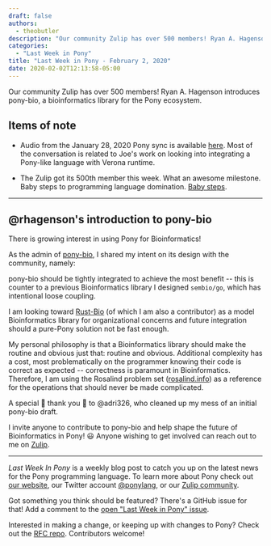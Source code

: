 ```yaml
---
draft: false
authors:
  - theobutler
description: "Our community Zulip has over 500 members! Ryan A. Hagenson introduces pony-bio, a bioinformatics library for the Pony ecosystem."
categories:
  - "Last Week in Pony"
title: "Last Week in Pony - February 2, 2020"
date: 2020-02-02T12:13:58-05:00
---
```


Our community Zulip has over 500 members! Ryan A. Hagenson introduces pony-bio, a bioinformatics library for the Pony ecosystem.
<!-- more -->

## Items of note

- Audio from the January 28, 2020 Pony sync is available [here](https://sync-recordings.ponylang.io/r/2020_01_28.m4a). Most of the conversation is related to Joe's work on looking into integrating a Pony-like language with Verona runtime.

- The Zulip got its 500th member this week. What an awesome milestone. Baby steps to programming language domination. [Baby steps](https://www.youtube.com/watch?v=ncFCdCjBqcE).

---

## @rhagenson's introduction to pony-bio

There is growing interest in using Pony for Bioinformatics!

As the admin of [pony-bio](https://github.com/pony-bio/pony-bio), I shared my intent on its design with the community, namely:

pony-bio should be tightly integrated to achieve the most benefit -- this is counter to a previous Bioinformatics library I designed `sembio/go`, which has intentional loose coupling.

I am looking toward [Rust-Bio](http://github.com/rust-bio/) (of which I am also a contributor) as a model Bioinformatics library for organizational concerns and future integration should a pure-Pony solution not be fast enough.

My personal philosophy is that a Bioinformatics library should make the routine and obvious just that: routine and obvious. Additional complexity has a cost, most problematically on the programmer knowing their code is correct as expected -- correctness is paramount in Bioinformatics. Therefore, I am using the Rosalind problem set ([rosalind.info](http://rosalind.info)) as a reference for the operations that should never be made complicated.

A special :tada: thank you :tada: to @adri326, who cleaned up my mess of an initial pony-bio draft.

I invite anyone to contribute to pony-bio and help shape the future of Bioinformatics in Pony! :smiley: Anyone wishing to get involved can reach out to me on [Zulip](https://ponylang.zulipchat.com).

---

_Last Week In Pony_ is a weekly blog post to catch you up on the latest news for the Pony programming language. To learn more about Pony check out [our website](https://ponylang.io), our Twitter account [@ponylang](https://twitter.com/ponylang), or our [Zulip community](https://ponylang.zulipchat.com).

Got something you think should be featured? There's a GitHub issue for that! Add a comment to the [open "Last Week in Pony" issue](https://github.com/ponylang/ponylang.github.io/issues?q=is%3Aissue+is%3Aopen+label%3Alast-week-in-pony).

Interested in making a change, or keeping up with changes to Pony? Check out the [RFC repo](https://github.com/ponylang/rfcs). Contributors welcome!

